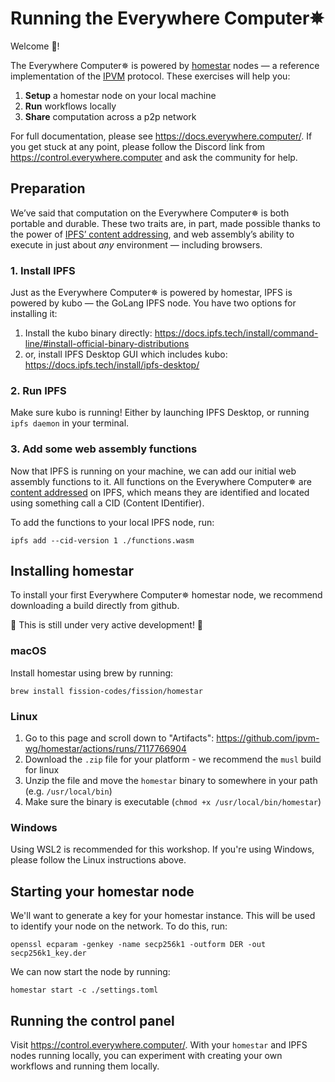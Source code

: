 # Running the Everywhere Computer✵
Welcome 👋!

The Everywhere Computer✵ is powered by [homestar](https://github.com/ipvm-wg/homestar) nodes — a reference implementation of the [IPVM](https://github.com/ipvm-wg) protocol. These exercises will help you:
1. **Setup** a homestar node on your local machine 
2. **Run** workflows locally 
3. **Share** computation across a p2p network

For full documentation, please see https://docs.everywhere.computer/. If you get stuck at any point, please follow the Discord link from https://control.everywhere.computer and ask the community for help.
## Preparation
We’ve said that computation on the Everywhere Computer✵ is both portable and durable. These two traits are, in part, made possible thanks to the power of [IPFS’ content addressing](https://fission.codes/blog/content-addressing-what-it-is-and-how-it-works/), and web assembly’s ability to execute in just about *any* environment — including browsers.
### 1. Install IPFS
Just as the Everywhere Computer✵ is powered by homestar, IPFS is powered by kubo — the GoLang IPFS node. You have two options for installing it: 
1. Install the kubo binary directly: https://docs.ipfs.tech/install/command-line/#install-official-binary-distributions 
2. or, install IPFS Desktop GUI which includes kubo: https://docs.ipfs.tech/install/ipfs-desktop/
### 2. Run IPFS
Make sure kubo is running! Either by launching IPFS Desktop, or running `ipfs daemon` in your terminal.  
### 3. Add some web assembly functions  
Now that IPFS is running on your machine, we can add our initial web assembly functions to it. All functions on the Everywhere Computer✵ are [content addressed](https://fission.codes/blog/content-addressing-what-it-is-and-how-it-works/) on IPFS, which means they are identified and located using something call a CID (Content IDentifier).

To add the functions to your local IPFS node, run:
```
ipfs add --cid-version 1 ./functions.wasm  
```
## Installing homestar  
To install your first Everywhere Computer✵ homestar node, we recommend downloading a build directly from github. 

🚧 This is still under very active development! 🚧
### macOS  
Install homestar using brew by running:  
```
brew install fission-codes/fission/homestar  
```
### Linux  
1. Go to this page and scroll down to "Artifacts": https://github.com/ipvm-wg/homestar/actions/runs/7117766904
2. Download the `.zip` file for your platform - we recommend the `musl` build for linux
3. Unzip the file and move the `homestar` binary to somewhere in your path (e.g. `/usr/local/bin`)  
4. Make sure the binary is executable (`chmod +x /usr/local/bin/homestar`)
### Windows  
Using WSL2 is recommended for this workshop. If you're using Windows, please follow the Linux instructions above.  
## Starting your homestar node  
We'll want to generate a key for your homestar instance. This will be used to identify your node on the network. To do this, run:  
```
openssl ecparam -genkey -name secp256k1 -outform DER -out secp256k1_key.der  
```

We can now start the node by running:  
```
homestar start -c ./settings.toml  
```
## Running the control panel  
Visit https://control.everywhere.computer/. With your `homestar` and IPFS nodes running locally, you can experiment with creating your own workflows and running them locally.

